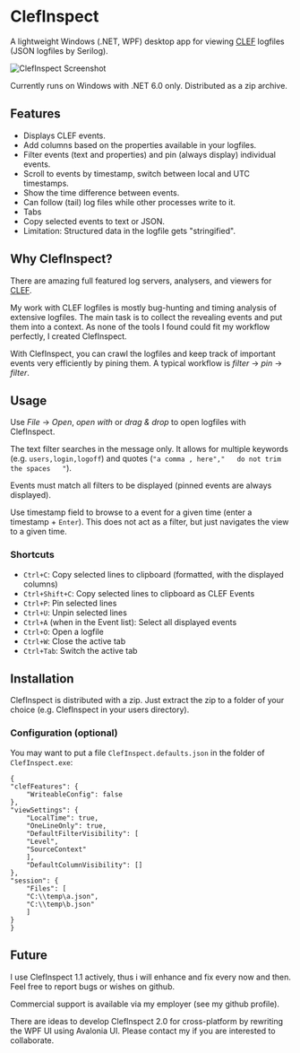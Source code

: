 # ClefInspect

A lightweight Windows (.NET, WPF) desktop app for viewing [CLEF](https://clef-json.org/) logfiles (JSON logfiles by Serilog).

![ClefInspect Screenshot](screenshot.png)

Currently runs on Windows with .NET 6.0 only. Distributed as a zip archive.


## Features

 * Displays CLEF events.
 * Add columns based on the properties available in your logfiles.
 * Filter events (text and properties) and pin (always display) individual events.
 * Scroll to events by timestamp, switch between local and UTC timestamps.
 * Show the time difference between events.
 * Can follow (tail) log files while other processes write to it.
 * Tabs
 * Copy selected events to text or JSON.
 * Limitation: Structured data in the logfile gets "stringified".

## Why ClefInspect?

There are amazing full featured log servers, analysers, and viewers for [CLEF](https://clef-json.org/).

My work with CLEF logfiles is mostly bug-hunting and timing analysis of extensive logfiles. The main task is to collect the revealing events and put them into a context. As none of the tools I found could fit my workflow perfectly, I created ClefInspect.


With ClefInspect, you can crawl the logfiles and keep track of important events very efficiently by pining them. A typical workflow is *filter* -> *pin* -> *filter*.

## Usage

Use *File* -> *Open*, *open with* or *drag & drop* to open logfiles with ClefInspect.

The text filter searches in the message only. It allows for multiple keywords (e.g. `users,login,logoff`) and quotes (`"a comma , here","   do not trim the spaces   "`).

Events must match all filters to be displayed (pinned events are always displayed).

Use timestamp field to browse to a event for a given time (enter a timestamp + `Enter`). This does not act as a filter, but just navigates the view to a given time.

### Shortcuts

 - `Ctrl+C`: Copy selected lines to clipboard (formatted, with the displayed columns)
 - `Ctrl+Shift+C`: Copy selected lines to clipboard as CLEF Events
 - `Ctrl+P`: Pin selected lines
 - `Ctrl+U`: Unpin selected lines
 - `Ctrl+A` (when in the Event list): Select all displayed events
 - `Ctrl+O`: Open a logfile
 - `Ctrl+W`: Close the active tab
 - `Ctrl+Tab`: Switch the active tab

## Installation

ClefInspect is distributed with a zip. Just extract the zip to a folder of your choice (e.g. ClefInspect in your users directory).

### Configuration (optional)

You may want to put a file `ClefInspect.defaults.json` in the folder of `ClefInspect.exe`:

	{
	"clefFeatures": {
		"WriteableConfig": false
	},
	"viewSettings": {
		"LocalTime": true,
		"OneLineOnly": true,
		"DefaultFilterVisibility": [
		"Level",
		"SourceContext"
		],
		"DefaultColumnVisibility": []
	},
	"session": {
		"Files": [
		"C:\\temp\a.json",
		"C:\\temp\b.json"
		]
	}
	}


## Future

I use ClefInspect 1.1 actively, thus i will enhance and fix every now and then. Feel free to report bugs or wishes on github.

Commercial support is available via my employer (see my github profile).

There are ideas to develop ClefInspect 2.0 for cross-platform by rewriting the WPF UI using Avalonia UI. Please contact my if you are interested to collaborate.
